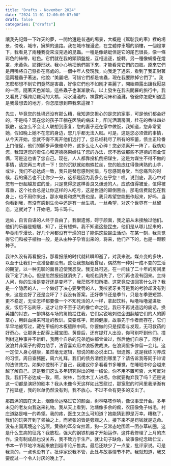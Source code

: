 ```yaml
---
title: "Drafts - November 2024"
date: "2024-11-01 12:00:00-07:00"
draft: false
categories: ["drafts"]
---
```


讓我先記錄一下昨天的夢，一開始還是普通的場景，大概是《駕駛我的車》裡的場景，傍晚，城市，擁擠的道路。我在城市裡漫遊，在立體停車場的頂樓，一個燈罩下，我看見了兩種我從來沒見過的昆蟲。一種是像蜻蜓但是它的尾巴很長，像一條彩色的絲帶，紅色。它們就在我的頭頂盤旋，互相追逐，旋轉。另一種像蛹掛在燈罩，米黃色，紡錘形狀。我小心地把他們揭下來，才能看見它們的四肢。原來它們是用嘴將自己懸掛在高處的。一個中年人發現我，向我走了過來，看到了我正對著這兩種蟲子著迷，他說: “美麗吧，可惜它們都是害蟲，現在我要除掉它們了”。我怎麼都想不到它們竟然是害蟲，好像它們也不如剛才美麗了，開始顯露出讓我厭惡的一面。隨著天色漸暗，這些蟲子也漸漸散去。以上發生在我去開羅的旅行中，我又看見了橫跨尼羅河的大橋，河水淺淺的，裸露的河床和淺灘。爸爸你怎麼知道這是我最想去的地方，你怎麼想到帶我來這裡？

先生，毕竟您的处境还没有那么糟，我知道您担心的是您的家事，可是他们都会好的，不是吗？现在您的孩子正躺在医院的病床上，阳光洒满房间，桂花的香味四处飘散，这怎么不会让人联想到康复，您的妻子还在家中做饭，我知道，您非常爱她，假如晚上她不在您的身边，您几乎都无法入眠。可是，这是您必须做的事情，从今天开始，您就不得不离开他们远行了，您已经耗尽了所有的积蓄，债主正轮番上门催促，他们的脚步声像催命符，这多么让人心碎！您必须离开一阵了，我劝劝您，我知道您的责任心和道德感束缚住了您的办法，您不愿做那些不道德的商业伎俩，可是这也害了您自己。现在，人人都靠投机倒把谋生，这是为谋生不得不做的事情，请您再三考虑一下！您的沉默就如蜘蛛拉丝，您的脸庞红得像烤熟的山芋，或许，我们不必达成一致，我只是替您感到惋惜，与您感同身受，当您痛苦的时候，我的痛苦也不比你少一分，这都是因为我多么在乎您！哎，说到底，我心中对您有一份超越友谊的爱，只是觉得您这样善良又谦逊的人，应该值得被爱，值得被尊重，这个社会总是让你这样的人吃亏，这是世道的颠倒黑白。那电信费就包在我身上，也不用你来出，那水电费和燃气费也是。我只希望您能振作起来，好吗，当你看到我，有没有感到生命中还是有一丝生机，一丝希望，对这个世界有一丝留恋，这就对了！开始吧，玛卡玛卡。

远处，自言自语的人终于自由了。我很遗憾，碍于颜面，我之前从未接触过他们。他们的乐器是蝈蝈，知了，还有蟋蟀。我不知道这些昆虫，他们是从哪儿捉来的，毕竟雨季漫长，好几个月都没有干燥的日子能供这些昆虫活动。在某一刻，我真觉得它们和被子植物一般，是从由种子孕育出来的，将来，他们产下的，也是一颗颗种子。

我许久没有再看报纸，那看报纸的时代就转瞬即逝了，对我来说。媒介变的多块，以至于让我们一点准备都没有。这让我想起我曾经，偶然有一种对一成不变的生活的期望，以一种无聊的面目迫使我忍受。我无处可逃，在一间住了二十年的房间里我下定了决心。但是忽然报纸就消失了，电视也消失了，它们再也没有回来。主持人问，你的生活是变好还是变坏了，我茫然不知所措。这究竟应该回答什么好？我是一个隐居的人，一个做好了决心要受罚的人，我咬紧牙关可是我的考验却没有到来，这是变好了还是变坏了？我没有答案。还好季节还是季节，只是冬季更短暂、更不稳定，无论怎样都要像一个不知死活的人一样，拿起饮料，咕噜咕噜灌进肚皮，饭后不忘刷牙，这才让你不至于活的像亡命之徒。我已不再说遥远的废话，换英雄的衬衣，一排排格斗场的篱笆拦住我，它们尖锐地刺进企图翻越它们的人的脚掌心，用鲜血换来可耻的教训。莫要炼字，罔顾健康，故事先于作者而存在，它们早早地被写过，藏在甲板的木板缝隙中间。你要做的只是探索与发现，无可救药的好奇心，让那勇士配得上藏宝图。黄昏后，还有提灯人出没，你可别吓到他们。撞到树这种事并不新鲜，我两个自杀的兄弟姐妹都曾做过，然后他们自杀了。同样，波浪并非案子的得力助手，法官喜欢用冲浪板做裁决，在浪洞里多停留一会儿，这一定使人身心健康，虽然毫无逻辑，想说的都必说出口。很遗憾，这是我练习养成的习惯，周日查猪圈，周六礼拜。我们的债务清偿到哪里了？请告诉我等同于诽谤的法律效力。如果你控制不了自己，我建议你多看看书多睡觉，在睡眠中你会越来越了解自己，这是我们这么多年研究得出的唯一结论，你不用不置可否，大可反对我，我们不必达成一致。啊，树林，当伐木工人进场，你就要抛弃我了吗？还是说这一切都是演好的剧本？我从未像今天这样如此宽慰过，那宽慰的时间里我渐渐有了拖延症，我的账单仍然没有到，我不放心。不过不会有更多的支出了。

那圆满的圆在天上，烟像命运略过它的颜面，树林咯吱作响，像议事堂开会。多年未见的老友向我送来礼物。我从天上看到，池塘像多余的痂，农田像兔子绒毛，村庄道路是唯一的希望。我的疼，医生又怎么可知道？她能猜到即是万幸。糟糕了，我们的玩笑开到了领袖之上，而紧张的皆是旁观之人。接下来不是罚钱就是送命。没有出国离境这个选项。黄昏的耳朵耷拉着，狗一反常态地围着一团杂草转圈，这是什么生病的征兆？我放松，强大的钢铁机器才开始运作，这件我修理了上月的杰作。没有制成品也没关系，我不致力于生产。就让句子缺角，故事像纪念碑伫立，书本一节节地冷冻起来放到超市论斤售卖。最后还缺少了一点爱，批评家说。可是我真的，一点也没有了。批评家说我不管，此处与故事情节不符。我就知道，我又要度过一个令人讨厌的晚上了。
